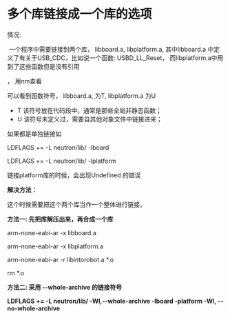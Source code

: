 # 多个库链接成一个库的选项

情况:

​       一个程序中需要链接到两个库， libboard.a, libplatform.a, 其中libboard.a 中定义了有关于USB_CDC，比如说一个函数: USBD_LL_Reset， 而libplatform.a中用到了这些函数但是没有引用

， 用nm查看

  可以看到函数符号， libboard.a, 为T, libplatform.a 为U

- T 该符号放在代码段中，通常是那些全局非静态函数；
- U 该符号未定义过，需要自其他对象文件中链接进来；

如果都是单独链接如

LDFLAGS += -L neutron/lib/ -lboard

LDFLAGS += -L neutron/lib/ -lplatform

链接platform库的时候，会出现Undefined 的错误

**解决方法：**

这个时候需要把这个两个库当作一个整体进行链接。

**方法一: 先把库解压出来，再合成一个库**

arm-none-eabi-ar -x libboard.a

arm-none-eabi-ar -x libplatform.a

arm-none-eabi-ar -r libintorobot.a *.o

rm *.o

**方法二: 采用 --whole-archive 的链接符号**

**LDFLAGS += -L neutron/lib/ -Wl,--whole-archive -lboard -platform -Wl, --no-whole-archive**